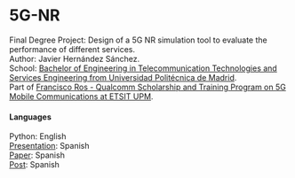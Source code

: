 # 5G-NR

Final Degree Project: Design of a 5G NR simulation tool to evaluate the performance of different services.\
Author: Javier Hernández Sánchez.\
School: [Bachelor of Engineering in Telecommunication Technologies and Services Engineering from Universidad Politécnica de Madrid](http://www.etsit.upm.es/de/studies/bachelor-of-engineering-in-telecommunication-technologies-and-services.html).\
Part of [Francisco Ros - Qualcomm Scholarship and Training Program on 5G Mobile Communications at ETSIT UPM](https://www.programa5gfranciscoros.etsit.upm.es/?page_id=37).

#### Languages
Python: English\
[Presentation](https://github.com/javierhersan/5G-NR/blob/main/paper.pdf): Spanish\
[Paper](https://github.com/javierhersan/5G-NR/blob/main/presentation.pptx): Spanish\
[Post](https://github.com/javierhersan/5G-NR/blob/main/post.pdf): Spanish
